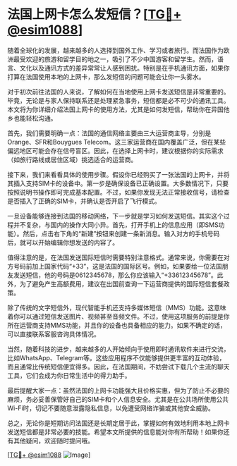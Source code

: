 # 法国上网卡怎么发短信？[[TG💪+ @esim1088](https://t.me/s/esim1088)]

随着全球化的发展，越来越多的人选择到国外工作、学习或者旅行。而法国作为欧洲最受欢迎的旅游和留学目的地之一，吸引了不少中国游客和留学生。然而，语言、文化以及通讯方式的差异常常让人感到困扰。特别是在手机通讯方面，如果你打算在法国使用本地的上网卡，那么发短信的问题可能会让你一头雾水。

对于初次前往法国的人来说，了解如何在当地使用上网卡发送短信是非常重要的。毕竟，无论是与家人保持联系还是处理紧急事务，短信都是必不可少的通讯工具。本文将为你详细介绍法国上网卡的使用方法，尤其是如何发短信，帮助你在异国他乡也能轻松沟通。

首先，我们需要明确一点：法国的通信网络主要由三大运营商主导，分别是Orange、SFR和Bouygues Telecom。这三家运营商在国内覆盖广泛，但在某些偏远地区可能会存在信号盲区。因此，在选择上网卡时，建议根据你的实际需求（如旅行路线或居住区域）挑选适合的运营商。

接下来，我们来看看具体的使用步骤。假设你已经购买了一张法国的上网卡，并将其插入支持SIM卡的设备中。第一步是确保设备已正确设置。大多数情况下，只要按照说明书操作即可完成基本配置。不过，如果你发现无法正常接收信号，请检查是否插入了正确的SIM卡，并确认是否开启了飞行模式。

一旦设备能够连接到法国的移动网络，下一步就是学习如何发送短信。其实这个过程并不复杂，与国内的操作大同小异。首先，打开手机上的信息应用（即SMS功能）。然后，点击右下角的“新建”按钮来创建一条新消息。输入对方的手机号码后，就可以开始编辑你想发送的内容了。

值得注意的是，在法国发送国际短信时需要特别注意格式。通常来说，你需要在对方号码前加上国家代码“+33”，这是法国的国际区号。例如，如果要给一位法国朋友发送短信，他的号码是0612345678，那么你应该输入“+33612345678”。此外，为了避免产生高额费用，建议在出国前查询一下运营商提供的国际短信套餐政策。

除了传统的文字短信外，现代智能手机还支持多媒体短信（MMS）功能。这意味着你可以通过短信发送图片、视频甚至音频文件。不过，使用这项服务的前提是你所在运营商支持MMS功能，并且你的设备也具备相应的能力。如果不确定的话，可以直接联系客服咨询具体情况。

当然，随着科技的进步，越来越多的人开始倾向于使用即时通讯软件来进行交流，比如WhatsApp、Telegram等。这些应用程序不仅能够提供更丰富的互动体验，而且通常比传统短信便宜得多。因此，在法国期间，不妨尝试下载几个主流的聊天工具，它们会成为你日常生活中的得力助手。

最后提醒大家一点：虽然法国的上网卡功能强大且价格实惠，但为了防止不必要的麻烦，务必妥善保管好自己的SIM卡和个人信息安全。尤其是在公共场所使用公共Wi-Fi时，切记不要随意泄露隐私信息，以免遭受网络诈骗或其他安全威胁。

总之，无论你是短期访问法国还是长期定居于此，掌握如何有效地利用本地上网卡发送短信都是非常必要的技能。希望本文所提供的信息能对你有所帮助！如果你还有其他疑问，欢迎随时提问哦。

[[TG💪+ @esim1088](https://t.me/s/esim1088) ![Image](https://i.postimg.cc/4NQfJmqS/Snipaste-2025-05-13-00-14-12.png)]